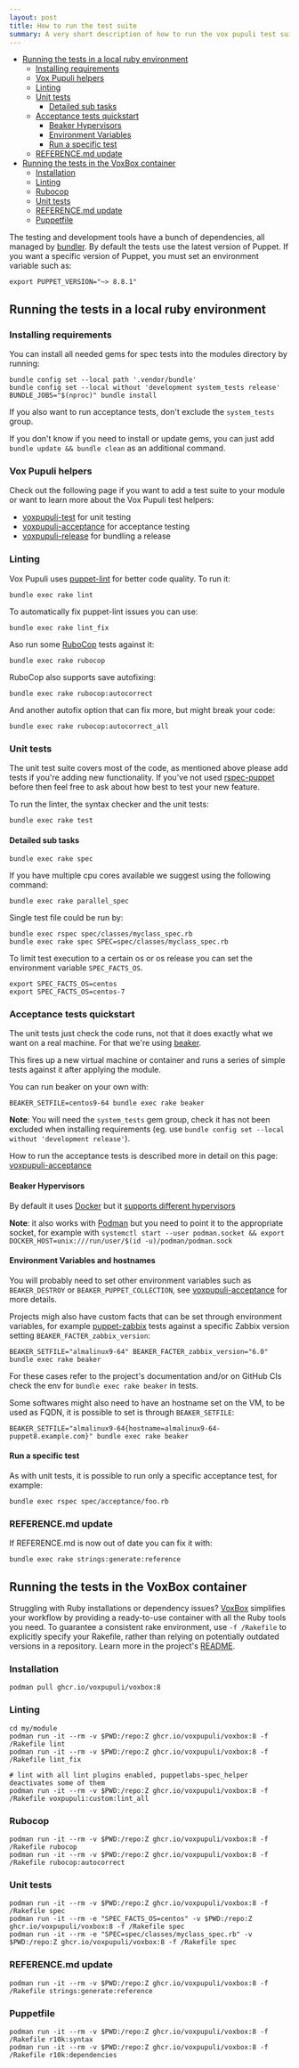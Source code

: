```yaml
---
layout: post
title: How to run the test suite
summary: A very short description of how to run the vox pupuli test suite for puppet modules.
---
```


- [Running the tests in a local ruby environment](#running-the-tests-in-a-local-ruby-environment)
   * [Installing requirements](#installing-requirements)
   * [Vox Pupuli helpers](#vox-pupuli-helpers)
   * [Linting](#linting)
   * [Unit tests](#unit-tests)
      + [Detailed sub tasks](#detailed-sub-tasks)
   * [Acceptance tests quickstart](#acceptance-tests-quickstart)
      + [Beaker Hypervisors](#beaker-hypervisors)
      + [Environment Variables](#environment-variables)
      + [Run a specific test](#run-a-specific-test)
   * [REFERENCE.md update](#referencemd-update)
- [Running the tests in the VoxBox container](#running-the-tests-in-the-voxbox-container)
   * [Installation](#installation)
   * [Linting](#linting-1)
   * [Rubocop](#rubocop)
   * [Unit tests](#unit-tests-1)
   * [REFERENCE.md update](#referencemd-update-1)
   * [Puppetfile](#puppetfile)

The testing and development tools have a bunch of dependencies, all managed by [bundler](http://bundler.io/).
By default the tests use the latest version of Puppet.
If you want a specific version of Puppet, you must set an environment variable such as:

```shell
export PUPPET_VERSION="~> 8.8.1"
```

## Running the tests in a local ruby environment

### Installing requirements

You can install all needed gems for spec tests into the modules directory by running:

```shell
bundle config set --local path '.vendor/bundle'
bundle config set --local without 'development system_tests release'
BUNDLE_JOBS="$(nproc)" bundle install
```
If you also want to run acceptance tests, don't exclude the `system_tests` group.

If you don't know if you need to install or update gems, you can just add `bundle update && bundle clean` as an additional command.

### Vox Pupuli helpers

Check out the following page if you want to add a test suite to your module or want
to learn more about the Vox Pupuli test helpers:

* [voxpupuli-test](https://github.com/voxpupuli/voxpupuli-test) for unit testing
* [voxpupuli-acceptance](https://github.com/voxpupuli/voxpupuli-acceptance) for acceptance testing
* [voxpupuli-release](https://github.com/voxpupuli/voxpupuli-release) for bundling a release

### Linting

Vox Pupuli uses [puppet-lint](https://github.com/puppetlabs/puppet-lint) for better code quality. To run it:

```shell
bundle exec rake lint
```

To automatically fix puppet-lint issues you can use:

```shell
bundle exec rake lint_fix
```

Aso run some [RuboCop](https://rubocop.org/) tests against it:

```shell
bundle exec rake rubocop
```

RuboCop also supports save autofixing:

```shell
bundle exec rake rubocop:autocorrect
```

And another autofix option that can fix more, but might break your code:

```shell
bundle exec rake rubocop:autocorrect_all
```

### Unit tests

The unit test suite covers most of the code, as mentioned above please add tests if you're adding new functionality.
If you've not used [rspec-puppet](https://puppetlabs.github.io/rspec-puppet/) before then feel free to ask about how best to test your new feature.

To run the linter, the syntax checker and the unit tests:

```shell
bundle exec rake test
```
#### Detailed sub tasks

```shell
bundle exec rake spec
```

If you have multiple cpu cores available we suggest using the following command:

```shell
bundle exec rake parallel_spec
```

Single test file could be run by:

```shell
bundle exec rspec spec/classes/myclass_spec.rb
bundle exec rake spec SPEC=spec/classes/myclass_spec.rb
```

To limit test execution to a certain os or os release you can set the environment variable `SPEC_FACTS_OS`.

```shell
export SPEC_FACTS_OS=centos
export SPEC_FACTS_OS=centos-7
```

### Acceptance tests quickstart

The unit tests just check the code runs, not that it does exactly what we want on a real machine.
For that we're using [beaker](https://github.com/voxpupuli/beaker).

This fires up a new virtual machine or container and runs a series of simple tests against it after applying the module.

You can run beaker on your own with:

```shell
BEAKER_SETFILE=centos9-64 bundle exec rake beaker
```

**Note**: You will need the `system_tests` gem group, check it has not been excluded when installing requirements (eg. use `bundle config set --local without 'development release'`).

How to run the acceptance tests is described more in detail on this page:
[voxpupuli-acceptance](https://github.com/voxpupuli/voxpupuli-acceptance/#running-tests)

#### Beaker Hypervisors

By default it uses [Docker](https://docs.docker.com/) but it [supports different hypervisors](https://github.com/voxpupuli/beaker/blob/master/docs/how_to/hypervisors/README.md)

**Note**: it also works with [Podman](https://podman.io/) but you need to point it to the appropriate socket, for example with `systemctl start --user podman.socket && export DOCKER_HOST=unix:///run/user/$(id -u)/podman/podman.sock`

#### Environment Variables and hostnames

You will probably need to set other environment variables such as `BEAKER_DESTROY` or `BEAKER_PUPPET_COLLECTION`, see [voxpupuli-acceptance](https://github.com/voxpupuli/voxpupuli-acceptance/#running-tests) for more details.

Projects migh also have custom facts that can be set through environment variables, for example [puppet-zabbix](https://github.com/voxpupuli/puppet-zabbix) tests against a specific Zabbix version setting `BEAKER_FACTER_zabbix_version`:

```shell
BEAKER_SETFILE="almalinux9-64" BEAKER_FACTER_zabbix_version="6.0" bundle exec rake beaker
```

For these cases refer to the project's documentation and/or on GitHub CIs check the env for `bundle exec rake beaker` in tests.

Some softwares might also need to have an hostname set on the VM, to be used as FQDN, it is possible to set is through `BEAKER_SETFILE`:

```shell
BEAKER_SETFILE="almalinux9-64{hostname=almalinux9-64-puppet8.example.com}" bundle exec rake beaker
```

#### Run a specific test

As with unit tests, it is possible to run only a specific acceptance test, for example:

```shell
bundle exec rspec spec/acceptance/foo.rb
```

### REFERENCE.md update

If REFERENCE.md is now out of date you can fix it with:

```shell
bundle exec rake strings:generate:reference
```

## Running the tests in the VoxBox container

Struggling with Ruby installations or dependency issues? [VoxBox](https://github.com/voxpupuli/container-voxbox/) simplifies your workflow by providing a ready-to-use container with all the Ruby tools you need. To guarantee a consistent rake environment, use `-f /Rakefile` to explicitly specify your Rakefile, rather than relying on potentially outdated versions in a repository. Learn more in the project's [README](https://github.com/voxpupuli/container-voxbox/blob/main/README.md).

### Installation

```shell
podman pull ghcr.io/voxpupuli/voxbox:8
```

### Linting

```shell
cd my/module
podman run -it --rm -v $PWD:/repo:Z ghcr.io/voxpupuli/voxbox:8 -f /Rakefile lint
podman run -it --rm -v $PWD:/repo:Z ghcr.io/voxpupuli/voxbox:8 -f /Rakefile lint_fix

# lint with all lint plugins enabled, puppetlabs-spec_helper deactivates some of them
podman run -it --rm -v $PWD:/repo:Z ghcr.io/voxpupuli/voxbox:8 -f /Rakefile voxpupuli:custom:lint_all
```

### Rubocop

```shell
podman run -it --rm -v $PWD:/repo:Z ghcr.io/voxpupuli/voxbox:8 -f /Rakefile rubocop
podman run -it --rm -v $PWD:/repo:Z ghcr.io/voxpupuli/voxbox:8 -f /Rakefile rubocop:autocorrect
```

### Unit tests

```shell
podman run -it --rm -v $PWD:/repo:Z ghcr.io/voxpupuli/voxbox:8 -f /Rakefile spec
podman run -it --rm -e "SPEC_FACTS_OS=centos" -v $PWD:/repo:Z ghcr.io/voxpupuli/voxbox:8 -f /Rakefile spec
podman run -it --rm -e "SPEC=spec/classes/myclass_spec.rb" -v $PWD:/repo:Z ghcr.io/voxpupuli/voxbox:8 -f /Rakefile spec
```

### REFERENCE.md update

```shell
podman run -it --rm -v $PWD:/repo:Z ghcr.io/voxpupuli/voxbox:8 -f /Rakefile strings:generate:reference
```

### Puppetfile

```shell
podman run -it --rm -v $PWD:/repo:Z ghcr.io/voxpupuli/voxbox:8 -f /Rakefile r10k:syntax
podman run -it --rm -v $PWD:/repo:Z ghcr.io/voxpupuli/voxbox:8 -f /Rakefile r10k:dependencies
```
